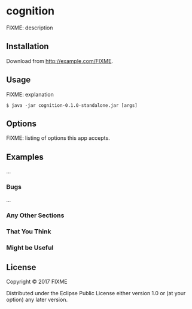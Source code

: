 # cognition

FIXME: description

## Installation

Download from http://example.com/FIXME.

## Usage

FIXME: explanation

    $ java -jar cognition-0.1.0-standalone.jar [args]

## Options

FIXME: listing of options this app accepts.

## Examples

...

### Bugs

...

### Any Other Sections
### That You Think
### Might be Useful

## License

Copyright © 2017 FIXME

Distributed under the Eclipse Public License either version 1.0 or (at
your option) any later version.
